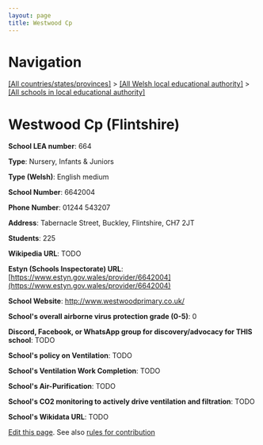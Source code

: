 ```yaml
---
layout: page
title: Westwood Cp
---
```

# Navigation

[[All countries/states/provinces]](../../..) > [[All Welsh local educational authority]](../..) > [[All schools in local educational authority]](..)

# Westwood Cp (Flintshire)

**School LEA number**: 664

**Type**: Nursery, Infants & Juniors

**Type (Welsh)**: English medium

**School Number**: 6642004

**Phone Number**: 01244 543207

**Address**: Tabernacle Street, Buckley, Flintshire, CH7 2JT

**Students**: 225

**Wikipedia URL**: TODO

**Estyn (Schools Inspectorate) URL**: [https://www.estyn.gov.wales/provider/6642004](https://www.estyn.gov.wales/provider/6642004)

**School Website**: http://www.westwoodprimary.co.uk/

**School's overall airborne virus protection grade (0-5)**: 0

**Discord, Facebook, or WhatsApp group for discovery/advocacy for THIS school**: TODO

**School's policy on Ventilation**: TODO

**School's Ventilation Work Completion**: TODO

**School's Air-Purification**: TODO

**School's CO2 monitoring to actively drive ventilation and filtration**: TODO

**School's Wikidata URL**: TODO




[Edit this page](https://github.com/ventilate-schools/Wales/edit/prif/./Flintshire/Westwood_Cp.md). See also [rules for contribution](../../../contribution-rules/)